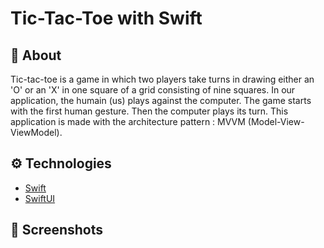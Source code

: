 # Tic-Tac-Toe with Swift

## :calling: About
Tic-tac-toe is a game in which two players take turns in drawing either an 'O' or an 'X' in one square of a grid consisting of nine squares. In our application, the humain (us) plays against the computer. The game starts with the first human gesture. Then the computer plays its turn.
This application is made with the architecture pattern : MVVM (Model-View-ViewModel).

## :gear: Technologies
- [Swift](https://developer.apple.com/swift/)
- [SwiftUI](https://developer.apple.com/xcode/swiftui/)


## :camera_flash: Screenshots
|  |  |
| --- | --- |
